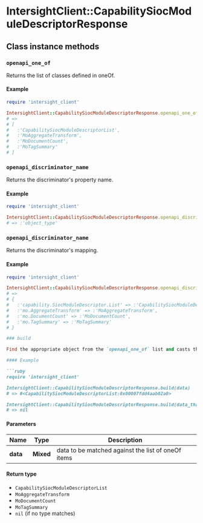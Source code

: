 # IntersightClient::CapabilitySiocModuleDescriptorResponse

## Class instance methods

### `openapi_one_of`

Returns the list of classes defined in oneOf.

#### Example

```ruby
require 'intersight_client'

IntersightClient::CapabilitySiocModuleDescriptorResponse.openapi_one_of
# =>
# [
#   :'CapabilitySiocModuleDescriptorList',
#   :'MoAggregateTransform',
#   :'MoDocumentCount',
#   :'MoTagSummary'
# ]
```

### `openapi_discriminator_name`

Returns the discriminator's property name.

#### Example

```ruby
require 'intersight_client'

IntersightClient::CapabilitySiocModuleDescriptorResponse.openapi_discriminator_name
# => :'object_type'
```

### `openapi_discriminator_name`

Returns the discriminator's mapping.

#### Example

```ruby
require 'intersight_client'

IntersightClient::CapabilitySiocModuleDescriptorResponse.openapi_discriminator_mapping
# =>
# {
#   :'capability.SiocModuleDescriptor.List' => :'CapabilitySiocModuleDescriptorList',
#   :'mo.AggregateTransform' => :'MoAggregateTransform',
#   :'mo.DocumentCount' => :'MoDocumentCount',
#   :'mo.TagSummary' => :'MoTagSummary'
# }

### build

Find the appropriate object from the `openapi_one_of` list and casts the data into it.

#### Example

```ruby
require 'intersight_client'

IntersightClient::CapabilitySiocModuleDescriptorResponse.build(data)
# => #<CapabilitySiocModuleDescriptorList:0x00007fdd4aab02a0>

IntersightClient::CapabilitySiocModuleDescriptorResponse.build(data_that_doesnt_match)
# => nil
```

#### Parameters

| Name | Type | Description |
| ---- | ---- | ----------- |
| **data** | **Mixed** | data to be matched against the list of oneOf items |

#### Return type

- `CapabilitySiocModuleDescriptorList`
- `MoAggregateTransform`
- `MoDocumentCount`
- `MoTagSummary`
- `nil` (if no type matches)

